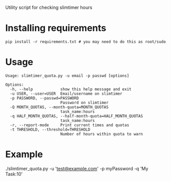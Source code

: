 Utility script for checking slimtimer hours

Installing requirements
=======================

    pip install -r requirements.txt # you may need to do this as root/sudo

Usage
=====

    Usage: slimtimer_quota.py -u email -p passwd [options]

    Options:
      -h, --help            show this help message and exit
      -u USER, --user=USER  Email/username on slimtimer
      -p PASSWORD, --passwd=PASSWORD
                            Password on slimtimer
      -Q MONTH_QUOTAS, --month-quota=MONTH_QUOTAS
                            task_name:hours
      -q HALF_MONTH_QUOTAS, --half-month-quota=HALF_MONTH_QUOTAS
                            task_name:hours
      -r, --report-mode     Print current times and quotas
      -t THRESHOLD, --threshold=THRESHOLD
                            Number of hours within quota to warn


Example
=======

./slimtimer_quota.py -u 'test@example.com' -p myPassword -q 'My Task:10'
